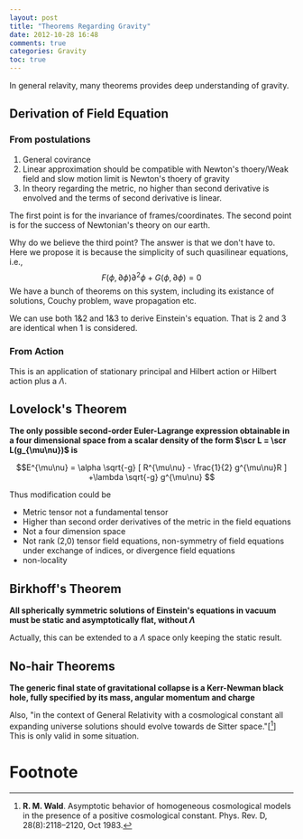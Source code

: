 ```yaml
---
layout: post
title: "Theorems Regarding Gravity"
date: 2012-10-28 16:48
comments: true
categories: Gravity
toc: true
---
```


In general relavity, many theorems provides deep understanding of gravity.

<!-- more -->


## Derivation of Field Equation

### From postulations

1.  General covirance
2.  Linear approximation should be compatible with Newton's thoery/Weak field and slow motion limit is Newton's thoery of gravity
3.  In theory regarding the metric, no higher than second derivative is envolved and the terms of second derivative is linear.

The first point is for the invariance of frames/coordinates. The second point is for the success of Newtonian's theory on our earth. 

Why do we believe the third point? The answer is that we don't have to. Here we propose it is because the simplicity of such quasilinear equations, i.e.,
$$ F(\phi, \partial \phi) \partial^2\phi + G(\phi, \partial\phi) = 0 $$
We have a bunch of theorems on this system, including its existance of solutions, Couchy problem, wave propagation etc.


We can use both 1&2 and 1&3 to derive Einstein's equation. That is 2 and 3 are identical when 1 is considered.


### From Action

This is an application of stationary principal and Hilbert action or Hilbert action plus a $\Lambda$.






## Lovelock's Theorem

**The only possible second-order Euler-Lagrange expression obtainable in a four dimensional space from a scalar density of the form $\scr L = \scr L(g_{\mu\nu})$ is**

$$E^{\mu\nu} = \alpha \sqrt{-g} [ R^{\mu\nu} - \frac{1}{2} g^{\mu\nu}R ] +\lambda \sqrt{-g} g^{\mu\nu} $$


Thus modification could be

*  Metric tensor not a fundamental tensor
*  Higher than second order derivatives of the metric in the field equations
*  Not a four dimension space
*  Not rank (2,0) tensor field equations, non-symmetry of field equations under exchange of indices, or divergence field equations
*  non-locality



## Birkhoff's Theorem


**All spherically symmetric solutions of Einstein's equations in vacuum must be static and asymptotically flat, without $\Lambda$**

Actually, this can be extended to a $\Lambda$ space only keeping the static result. 



## No-hair Theorems

**The generic final state of gravitational collapse is a Kerr-Newman black hole, fully specified by its mass, angular momentum and charge**

Also, "in the context of General Relativity with a cosmological constant all expanding universe solutions should evolve towards de Sitter space."[[^no-hair_theorem_1]] This is only valid in some situation.


# Footnote


[^no-hair_theorem_1]:  **R. M. Wald**. Asymptotic behavior of homogeneous cosmological models in the presence of a positive cosmological constant. Phys. Rev. D, 28(8):2118–2120, Oct 1983.
